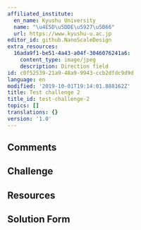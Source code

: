 ```yaml
---
affiliated_institute:
  en_name: Kyushu University
  name: "\u4E5D\u5DDE\u5927\u5B66"
  url: https://www.kyushu-u.ac.jp
editor_id: github.NanoScaleDesign
extra_resources:
  16ada9f1-be51-4a43-a04f-3046076241a6:
    content_type: image/jpeg
    description: Direction field
id: c0f52539-21a9-48a9-9943-ccb2dfdc9d9d
language: en
modified: '2019-10-01T19:14:01.888162Z'
title: Test challenge 2
title_id: test-challenge-2
topics: []
translations: {}
version: '1.0'
---
```


## Comments



## Challenge



## Resources



## Solution Form




